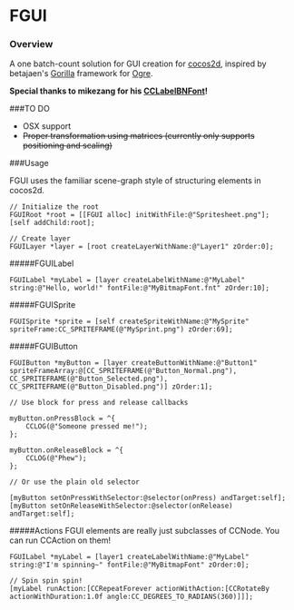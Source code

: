 # FGUI

### Overview
A one batch-count solution for GUI creation for [cocos2d](http://www.cocos2d-iphone.org/), inspired by betajaen's [Gorilla](https://github.com/betajaen/gorilla) framework for [Ogre](http://ogre3d.org/).

**Special thanks to mikezang for his [CCLabelBNFont](http://www.cocos2d-iphone.org/forum/topic/20171/page/2)!**



###TO DO
- OSX support
- ~~Proper transformation using matrices (currently only supports positioning and scaling)~~



###Usage

FGUI uses the familiar scene-graph style of structuring elements in cocos2d.

	// Initialize the root
	FGUIRoot *root = [[FGUI alloc] initWithFile:@"Spritesheet.png"];
	[self addChild:root];
	
	// Create layer
	FGUILayer *layer = [root createLayerWithName:@"Layer1" zOrder:0];
	
#####FGUILabel
	
	FGUILabel *myLabel = [layer createLabelWithName:@"MyLabel" string:@"Hello, world!" fontFile:@"MyBitmapFont.fnt" zOrder:10];
	
#####FGUISprite
	
	FGUISprite *sprite = [self createSpriteWithName:@"MySprite" spriteFrame:CC_SPRITEFRAME(@"MySprint.png") zOrder:69];
	
#####FGUIButton
	
	FGUIButton *myButton = [layer createButtonWithName:@"Button1" spriteFrameArray:@[CC_SPRITEFRAME(@"Button_Normal.png"), CC_SPRITEFRAME(@"Button_Selected.png"), CC_SPRITEFRAME(@"Button_Disabled.png")] zOrder:1];
	
	// Use block for press and release callbacks
	
	myButton.onPressBlock = ^{
		CCLOG(@"Someone pressed me!");
	};
	
	myButton.onReleaseBlock = ^{
		CCLOG(@"Phew");
	};
	
	// Or use the plain old selector
	
	[myButton setOnPressWithSelector:@selector(onPress) andTarget:self];
	[myButton setOnReleaseWithSelector:@selector(onRelease) andTarget:self];
	
#####Actions
FGUI elements are really just subclasses of CCNode. You can run CCAction on them!

	FGUILabel *myLabel = [layer1 createLabelWithName:@"MyLabel" string:@"I'm spinning~" fontFile:@"MyBitmapFont" zOrder:0];
        
    // Spin spin spin!
    [myLabel runAction:[CCRepeatForever actionWithAction:[CCRotateBy actionWithDuration:1.0f angle:CC_DEGREES_TO_RADIANS(360)]]];